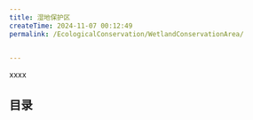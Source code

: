 ```yaml
---
title: 湿地保护区
createTime: 2024-11-07 00:12:49
permalink: /EcologicalConservation/WetlandConservationArea/


---
```


xxxx

## 目录
